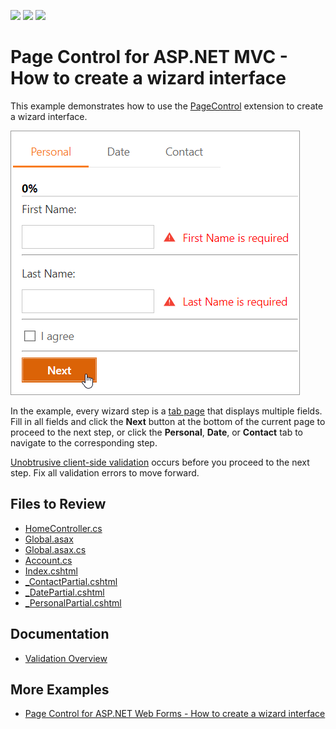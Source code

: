 <!-- default badges list -->
![](https://img.shields.io/endpoint?url=https://codecentral.devexpress.com/api/v1/VersionRange/128552735/17.2.3%2B)
[![](https://img.shields.io/badge/Open_in_DevExpress_Support_Center-FF7200?style=flat-square&logo=DevExpress&logoColor=white)](https://supportcenter.devexpress.com/ticket/details/E3403)
[![](https://img.shields.io/badge/📖_How_to_use_DevExpress_Examples-e9f6fc?style=flat-square)](https://docs.devexpress.com/GeneralInformation/403183)
<!-- default badges end -->
# Page Control for ASP.NET MVC - How to create a wizard interface

This example demonstrates how to use the [PageControl](https://docs.devexpress.com/AspNetMvc/8970/components/site-navigation-and-layout/pagecontrol?p=netframework) extension to create a wizard interface.

![Create a Wizard](result.png)

In the example, every wizard step is a [tab page](https://docs.devexpress.com/AspNetMvc/DevExpress.Web.Mvc.MVCxTabPage) that displays multiple fields. Fill in all fields and click the **Next** button at the bottom of the current page to proceed to the next step, or click the **Personal**, **Date**, or **Contact** tab to navigate to the corresponding step.

[Unobtrusive client-side validation](https://docs.devexpress.com/AspNetMvc/12060/components/data-editors-extensions/common-concepts/validation/unobtrusive-client-validation) occurs before you proceed to the next step. Fix all validation errors to move forward.

## Files to Review

* [HomeController.cs](./CS/E3403/Controllers/HomeController.cs)
* [Global.asax](./CS/E3403/Global.asax)
* [Global.asax.cs](./CS/E3403/Global.asax.cs)
* [Account.cs](./CS/E3403/Models/Account.cs)
* [Index.cshtml](./CS/E3403/Views/Home/Index.cshtml)
* [_ContactPartial.cshtml](./CS/E3403/Views/Home/_ContactPartial.cshtml)
* [_DatePartial.cshtml](./CS/E3403/Views/Home/_DatePartial.cshtml)
* [_PersonalPartial.cshtml](./CS/E3403/Views/Home/_PersonalPartial.cshtml)

## Documentation

- [Validation Overview](https://docs.devexpress.com/AspNetMvc/12309/components/data-editors-extensions/common-concepts/validation/validation-overview)

## More Examples

- [Page Control for ASP.NET Web Forms - How to create a wizard interface](https://github.com/DevExpress-Examples/asp-net-web-forms-page-control-create-a-wizard)
